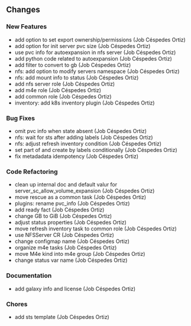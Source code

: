 ## Changes

### New Features

* add option to set export ownership/permissions (Job Céspedes Ortiz)
* add option for init server pvc size (Job Céspedes Ortiz)
* use pvc info for autoexpansion in nfs server (Job Céspedes Ortiz)
* add python code related to autoexpansion (Job Céspedes Ortiz)
* add filter to convert to gb (Job Céspedes Ortiz)
* nfs: add option to modify servers namespace (Job Céspedes Ortiz)
* nfs: add mount info to status (Job Céspedes Ortiz)
* add nfs server role (Job Céspedes Ortiz)
* add m4e role (Job Céspedes Ortiz)
* add common role (Job Céspedes Ortiz)
* inventory: add k8s inventory plugin (Job Céspedes Ortiz)

### Bug Fixes

* omit pvc info when state absent (Job Céspedes Ortiz)
* nfs: wait for sts after adding labels (Job Céspedes Ortiz)
* nfs: adjust refresh inventory condition (Job Céspedes Ortiz)
* set part of and create by labels conditionally (Job Céspedes Ortiz)
* fix metadadata idempotency (Job Céspedes Ortiz)

### Code Refactoring

* clean up internal doc and default valur for server_sc_allow_volume_expansion (Job Céspedes Ortiz)
* move rescue as a common task (Job Céspedes Ortiz)
* plugins: rename pvc_info (Job Céspedes Ortiz)
* add ready fact (Job Céspedes Ortiz)
* change GB to GiB (Job Céspedes Ortiz)
* adjust status properties (Job Céspedes Ortiz)
* move refresh inventory task to common role (Job Céspedes Ortiz)
* use NFSServer CR (Job Céspedes Ortiz)
* change configmap name (Job Céspedes Ortiz)
* organize m4e tasks (Job Céspedes Ortiz)
* move M4e kind into m4e group (Job Céspedes Ortiz)
* change status var name (Job Céspedes Ortiz)

### Documentation

* add galaxy info and license (Job Céspedes Ortiz)

### Chores

* add sts template (Job Céspedes Ortiz)
